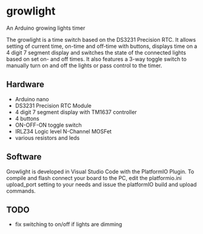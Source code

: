 # growlight
An Arduino growing lights timer

The growlight is a time switch based on the DS3231 Precision RTC.
It allows setting of current time, on-time and off-time with buttons, displays time on a 4 digit 7 segment display and switches the state of the connected lights based on set on- and off times.
It also features a 3-way toggle switch to manually turn on and off the lights or pass control to the timer.

## Hardware

* Arduino nano
* DS3231 Precision RTC Module
* 4 digit 7 segment display with TM1637 controller
* 4 buttons
* ON-OFF-ON toggle switch
* IRLZ34 Logic level N-Channel MOSFet
* various resistors and leds

## Software

Growlight is developed in Visual Studio Code with the PlatformIO Plugin. To compile and flash connect your board to the PC, edit the platformio.ini upload_port setting to your needs and  issue
the platformIO build and upload commands.

## TODO
* fix switching to on/off if lights are dimming